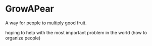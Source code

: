# GrowAPear

A way for people to multiply good fruit.

hoping to help with the most important problem in the world (how to organize people)
